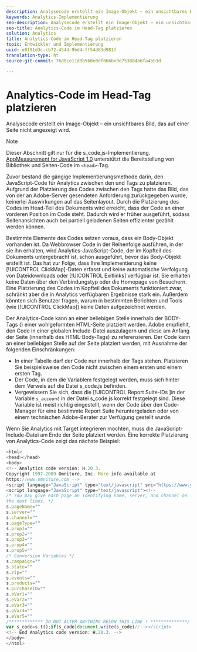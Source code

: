 ```yaml
---
description: Analysecode erstellt ein Image-Objekt – ein unsichtbares Bild, das auf einer Seite nicht angezeigt wird.
keywords: Analytics-Implementierung
seo-description: Analysecode erstellt ein Image-Objekt – ein unsichtbares Bild, das auf einer Seite nicht angezeigt wird.
seo-title: Analytics-Code im Head-Tag platzieren
solution: Analytics
title: Analytics-Code im Head-Tag platzieren
topic: Entwickler und Implementierung
uuid: e8f91d3c-cb72-454d-9bd4-ff54d83d981f
translation-type: ht
source-git-commit: 76d0ce11d9b560e0df866be9e753804b6fa4bb3d

---
```



# Analytics-Code im Head-Tag platzieren

Analysecode erstellt ein Image-Objekt – ein unsichtbares Bild, das auf einer Seite nicht angezeigt wird.

>[!NOTE]
>
>Dieser Abschnitt gilt nur für die s_code.js-Implementierung. [AppMeasurement for JavaScript 1.0](../../../implement/js-implementation/c-appmeasurement-js/appmeasure-mjs.md#concept_F3957D7093A94216BD79F35CFC1557E8) unterstützt die Bereitstellung von Bibliothek und Seiten-Code im `<head>`-Tag.

Zuvor bestand die gängige Implementierungsmethode darin, den JavaScript-Code für Analytics zwischen den <head><meta http-equiv="Content-Type" content="text/html; charset=UTF-8"> und </head> Tags zu platzieren. Aufgrund der Platzierung des Codes zwischen den Tags hatte das Bild, das von der an Adobe-Server gesendeten Anforderung zurückgegeben wurde, keinerlei Auswirkungen auf das Seitenlayout. Durch die Platzierung des Codes im Head-Teil des Dokuments wird erreicht, dass der Code an einer vorderen Position im Code steht. Dadurch wird er früher ausgeführt, sodass Seitenansichten auch bei partiell geladenen Seiten effizienter gezählt werden können.

Bestimmte Elemente des Codes setzen voraus, dass ein Body-Objekt vorhanden ist. Da Webbrowser Code in der Reihenfolge ausführen, in der sie ihn erhalten, wird Analytics-JavaScript-Code, der im Kopfteil des Dokuments untergebracht ist, schon ausgeführt, bevor das Body-Objekt erstellt ist. Das hat zur Folge, dass Ihre Implementierung keine [!UICONTROL ClickMap]-Daten erfasst und keine automatische Verfolgung von Dateidownloads oder [!UICONTROL Exitlinks] verfügbar ist. Sie erhalten keine Daten über den Verbindungstyp oder die Homepage von Besuchern. Eine Platzierung des Codes im Kopfteil des Dokuments funktioniert zwar, schränkt aber die in Analytics verfügbaren Ergebnisse stark ein. Außerdem könnten sich Benutzer fragen, warum in bestimmten Berichten und Tools (wie [!UICONTROL ClickMap]) keine Daten aufgezeichnet werden.

Der Analytics-Code kann an einer beliebigen Stelle innerhalb der BODY-Tags (<BODY></BODY>) einer wohlgeformten HTML-Seite platziert werden. Adobe empfiehlt, den Code in einer globalen Include-Datei auszulagern und diese am Anfang der Seite (innerhalb des HTML-Body-Tags) zu referenzieren. Der Code kann an einer beliebigen Stelle auf der Seite platziert werden, mit Ausnahme der folgenden Einschränkungen:

* In einer Tabelle darf der Code nur innerhalb der <td></td> Tags stehen. Platzieren Sie beispielsweise den Code nicht zwischen einem ersten <tr> und einem ersten <td> Tag.
* Der Code, in dem die Variablem festgelegt werden, muss sich hinter dem Verweis auf die Datei s_code.js befinden.
* Vergewissern Sie sich, dass die [!UICONTROL Report Suite-IDs ]in der Variable *`s_account`* in der Datei s_code.js korrekt festgelegt sind. Diese Variable ist meist richtig eingestellt, wenn der Code über den Code-Manager für eine bestimmte Report Suite heruntergeladen oder von einem technischen Adobe-Berater zur Verfügung gestellt wurde.

Wenn Sie Analytics mit Target integrieren möchten, muss die JavaScript-Include-Datei am Ende der Seite platziert werden. Eine korrekte Platzierung von Analytics-Code zeigt das nächste Beispiel:

```js
<html> 
<head></head> 
<body> 
<!-- Analytics code version: H.20.3. 
Copyright 1997-2009 Omniture, Inc. More info available at 
https://www.omniture.com --> 
<script language="JavaScript" type="text/javascript" src="https://www.yourdomain.com/js/s_code.js"></script> 
<script language="JavaScript" type="text/javascript"><!-- 
/* You may give each page an identifying name, server, and channel on 
the next lines. */ 
s.pageName="" 
s.server="" 
s.channel="" 
s.pageType="" 
s.prop1="" 
s.prop2="" 
s.prop3="" 
s.prop4="" 
s.prop5="" 
/* Conversion Variables */ 
s.campaign="" 
s.state="" 
s.zip="" 
s.events="" 
s.products="" 
s.purchaseID="" 
s.eVar1="" 
s.eVar2="" 
s.eVar3="" 
s.eVar4="" 
s.eVar5="" 
/************* DO NOT ALTER ANYTHING BELOW THIS LINE ! **************/ 
var s_code=s.t();if(s_code)document.write(s_code)//--></script> 
<!-- End Analytics code version: H.20.3. --> 
</body> 
</html> 
```

